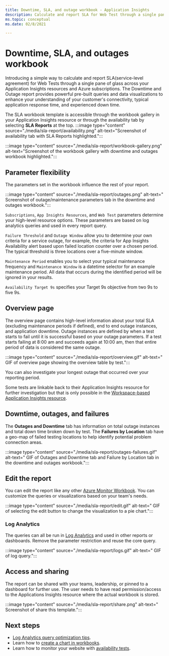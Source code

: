 ```yaml
---
title: Downtime, SLA, and outage workbook - Application Insights
description: Calculate and report SLA for Web Test through a single pane of glass across your Application Insights resources and Azure subscriptions.
ms.topic: conceptual
ms.date: 02/8/2021

---
```


# Downtime, SLA, and outages workbook

Introducing a simple way to calculate and report SLA(service-level agreement) for Web Tests through a single pane of glass across your Application Insights resources and Azure subscriptions. The Downtime and Outage report provides powerful pre-built queries and data visualizations to enhance your understanding of your customer's connectivity, typical application response time, and experienced down time.

The SLA workbook template is accessible through the workbook gallery in your Application Insights resource or through the availability tab by selecting **SLA Reports** at the top.
:::image type="content" source="./media/sla-report/availability.png" alt-text="Screenshot of availability tab with SLA Reports highlighted.":::

:::image type="content" source="./media/sla-report/workbook-gallery.png" alt-text="Screenshot of the workbook gallery with downtime and outages workbook highlighted.":::

## Parameter flexibility

The parameters set in the workbook influence the rest of your report.

:::image type="content" source="./media/sla-report/outages.png" alt-text=" Screenshot of outage/maintenance parameters tab in the downtime and outages workbook.":::

`Subscriptions`, `App Insights Resources`, and `Web Test` parameters determine your high-level resource options. These parameters are based on log analytics queries and used in every report query.

`Failure Threshold` and `Outage Window` allow you to determine your own criteria for a service outage, for example, the criteria for App Insights Availability alert based upon failed location counter over a chosen period. The typical threshold is three locations over a five-minute window.

`Maintenance Period` enables you to select your typical maintenance frequency and `Maintenance Window` is a datetime selector for an example maintenance period. All data that occurs during the identified period will be ignored in your results.

`Availability Target 9s` specifies your Target 9s objective from two 9s to five 9s.

## Overview page

The overview page contains high-level information about your total SLA (excluding maintenance periods if defined), end to end outage instances, and application downtime. Outage instances are defined by when a test starts to fail until it is successful based on your outage parameters. If a test starts failing at 8:00 am and succeeds again at 10:00 am, then that entire period of data is considered the same outage.

:::image type="content" source="./media/sla-report/overview.gif" alt-text=" GIF of overview page showing the overview table by test.":::

You can also investigate your longest outage that occurred over your reporting period.

Some tests are linkable back to their Application Insights resource for further investigation but that is only possible in the [Workspace-based Application Insights resource](create-workspace-resource.md).

## Downtime, outages, and failures

The **Outages and Downtime** tab has information on total outage instances and total down time broken down by test. The **Failures by Location** tab have a geo-map of failed testing locations to help identify potential problem connection areas.

:::image type="content" source="./media/sla-report/outages-failures.gif" alt-text=" GIF of Outages and Downtime tab and Failure by Location tab in the downtime and outages workbook.":::

## Edit the report

You can edit the report like any other [Azure Monitor Workbook](../platform/workbooks-overview.md). You can customize the queries or visualizations based on your team's needs.

:::image type="content" source="./media/sla-report/edit.gif" alt-text=" GIF of selecting the edit button to change the visualization to a pie chart.":::

### Log Analytics

The queries can all be run in [Log Analytics](../log-query/log-analytics-overview.md) and used in other reports or dashboards. Remove the parameter restriction and reuse the core query.

:::image type="content" source="./media/sla-report/logs.gif" alt-text=" GIF of log query.":::

## Access and sharing

The report can be shared with your teams, leadership, or pinned to a dashboard for further use. The user needs to have read permission/access to the Applications Insights resource where the actual workbook is stored.

:::image type="content" source="./media/sla-report/share.png" alt-text=" Screenshot of share this template.":::

## Next steps

- [Log Analytics query optimization tips](../log-query/query-optimization.md).
- Learn how to [create a chart in workbooks](../platform/workbooks-chart-visualizations.md).
- Learn how to monitor your website with [availability tests](monitor-web-app-availability.md).